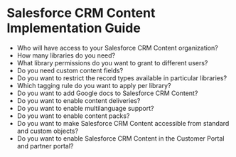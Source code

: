 # Salesforce CRM Content Implementation Guide

* Who will have access to your Salesforce CRM Content organization?
* How many libraries do you need?
* What library permissions do you want to grant to different users?
* Do you need custom content fields?
* Do you want to restrict the record types available in particular libraries?
* Which tagging rule do you want to apply per library?
* Do you want to add Google docs to Salesforce CRM Content?
* Do you want to enable content deliveries?
* Do you want to enable multilanguage support?
* Do you want to enable content packs?
* Do you want to make Salesforce CRM Content accessible from standard
and custom objects?
* Do you want to enable Salesforce CRM Content in the Customer Portal
and partner portal?

